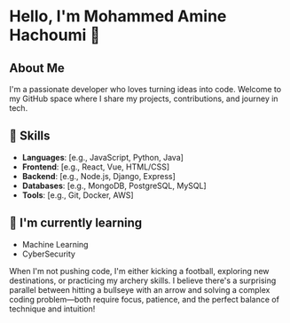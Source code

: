 # Hello, I'm Mohammed Amine Hachoumi 👋

## About Me
I'm a passionate developer who loves turning ideas into code. Welcome to my GitHub space where I share my projects, contributions, and journey in tech.

## 🚀 Skills
- **Languages**: [e.g., JavaScript, Python, Java]
- **Frontend**: [e.g., React, Vue, HTML/CSS]
- **Backend**: [e.g., Node.js, Django, Express]
- **Databases**: [e.g., MongoDB, PostgreSQL, MySQL]
- **Tools**: [e.g., Git, Docker, AWS]

## 🌱 I'm currently learning
- Machine Learning
- CyberSecurity

When I'm not pushing code, I'm either kicking a football, exploring new destinations, or practicing my archery skills. I believe there's a surprising parallel between hitting a bullseye with an arrow and solving a complex coding problem—both require focus, patience, and the perfect balance of technique and intuition!
